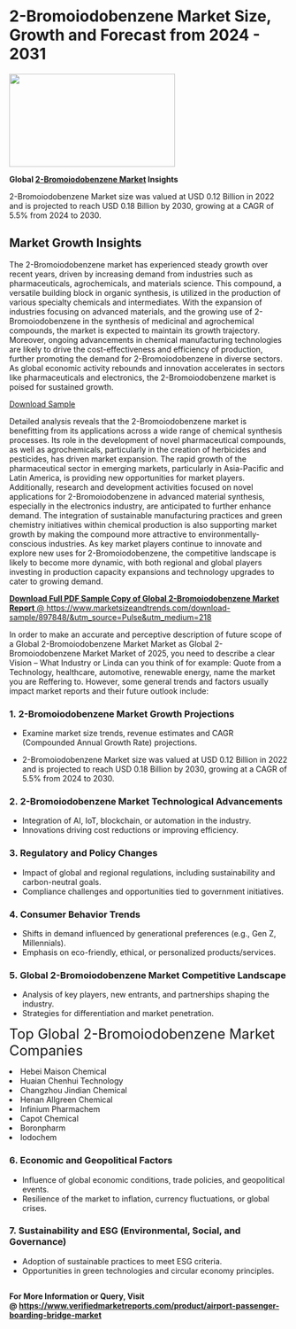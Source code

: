 <H1>2-Bromoiodobenzene Market Size, Growth and Forecast from 2024 - 2031</H1><img class="aligncenter size-medium wp-image-584254" src="https://thirdeyenews.in/wp-content/uploads/2024/09/Global-Market-Research-300x168.jpeg" alt="" width="300" height="168" /><p><strong>Global&nbsp;<a href="https://www.marketsizeandtrends.com/download-sample/897848/&amp;utm_source=Pulse&amp;utm_medium=218">2-Bromoiodobenzene Market</a> Insights</strong></p><p>2-Bromoiodobenzene Market size was valued at USD 0.12 Billion in 2022 and is projected to reach USD 0.18 Billion by 2030, growing at a CAGR of 5.5% from 2024 to 2030.</p><p><h2>Market Growth Insights</h2> <p>The 2-Bromoiodobenzene market has experienced steady growth over recent years, driven by increasing demand from industries such as pharmaceuticals, agrochemicals, and materials science. This compound, a versatile building block in organic synthesis, is utilized in the production of various specialty chemicals and intermediates. With the expansion of industries focusing on advanced materials, and the growing use of 2-Bromoiodobenzene in the synthesis of medicinal and agrochemical compounds, the market is expected to maintain its growth trajectory. Moreover, ongoing advancements in chemical manufacturing technologies are likely to drive the cost-effectiveness and efficiency of production, further promoting the demand for 2-Bromoiodobenzene in diverse sectors. As global economic activity rebounds and innovation accelerates in sectors like pharmaceuticals and electronics, the 2-Bromoiodobenzene market is poised for sustained growth.</p> <p><a href="#">Download Sample</a></p> <p>Detailed analysis reveals that the 2-Bromoiodobenzene market is benefitting from its applications across a wide range of chemical synthesis processes. Its role in the development of novel pharmaceutical compounds, as well as agrochemicals, particularly in the creation of herbicides and pesticides, has driven market expansion. The rapid growth of the pharmaceutical sector in emerging markets, particularly in Asia-Pacific and Latin America, is providing new opportunities for market players. Additionally, research and development activities focused on novel applications for 2-Bromoiodobenzene in advanced material synthesis, especially in the electronics industry, are anticipated to further enhance demand. The integration of sustainable manufacturing practices and green chemistry initiatives within chemical production is also supporting market growth by making the compound more attractive to environmentally-conscious industries. As key market players continue to innovate and explore new uses for 2-Bromoiodobenzene, the competitive landscape is likely to become more dynamic, with both regional and global players investing in production capacity expansions and technology upgrades to cater to growing demand. <p><a href="#"></p><p><span class=""><strong>Download Full PDF Sample Copy of Global 2-Bromoiodobenzene Market Report</strong> @ <a href="https://www.marketsizeandtrends.com/download-sample/897848/&amp;utm_source=Pulse&amp;utm_medium=218" target="_blank">https://www.marketsizeandtrends.com/download-sample/897848/&amp;utm_source=Pulse&amp;utm_medium=218</a></span></p><p>In order to make an accurate and perceptive description of future scope of a Global&nbsp;2-Bromoiodobenzene Market Market as Global&nbsp;2-Bromoiodobenzene Market Market of 2025, you need to describe a clear Vision &ndash; What Industry or Linda can you think of for example: Quote from a Technology, healthcare, automotive, renewable energy, name the market you are Reffering to. However, some general trends and factors usually impact market reports and their future outlook include:</p><h3>1.&nbsp;<strong>2-Bromoiodobenzene Market Growth Projections</strong></h3><ul><li>Examine market size trends, revenue estimates and CAGR (Compounded Annual Growth Rate) projections.</li><li><p>2-Bromoiodobenzene Market size was valued at USD 0.12 Billion in 2022 and is projected to reach USD 0.18 Billion by 2030, growing at a CAGR of 5.5% from 2024 to 2030.</p></li></ul><h3>2.&nbsp;<strong>2-Bromoiodobenzene Market Technological Advancements</strong></h3><ul><li>Integration of AI, IoT, blockchain, or automation in the industry.</li><li>Innovations driving cost reductions or improving efficiency.</li></ul><h3>3.&nbsp;<strong>Regulatory and Policy Changes</strong></h3><ul><li>Impact of global and regional regulations, including sustainability and carbon-neutral goals.</li><li>Compliance challenges and opportunities tied to government initiatives.</li></ul><h3>4.&nbsp;<strong>Consumer Behavior Trends</strong></h3><ul><li>Shifts in demand influenced by generational preferences (e.g., Gen Z, Millennials).</li><li>Emphasis on eco-friendly, ethical, or personalized products/services.</li></ul><h3>5.&nbsp;<strong>Global 2-Bromoiodobenzene Market Competitive Landscape</strong></h3><ul><li>Analysis of key players, new entrants, and partnerships shaping the industry.</li><li>Strategies for differentiation and market penetration.</li></ul><p data-pm-slice="1 1 []"><span style="color: inherit; font-family: inherit; font-size: 25px;">Top Global 2-Bromoiodobenzene Market Companies</span></p><div class="" data-test-id=""><p><li>Hebei Maison Chemical</li><li> Huaian Chenhui Technology</li><li> Changzhou Jindian Chemical</li><li> Henan Allgreen Chemical</li><li> Infinium Pharmachem</li><li> Capot Chemical</li><li> Boronpharm</li><li> Iodochem</li></p></div><h3>6.&nbsp;<strong>Economic and Geopolitical Factors</strong></h3><ul><li>Influence of global economic conditions, trade policies, and geopolitical events.</li><li>Resilience of the market to inflation, currency fluctuations, or global crises.</li></ul><h3>7.&nbsp;<strong>Sustainability and ESG (Environmental, Social, and Governance)</strong></h3><ul><li>Adoption of sustainable practices to meet ESG criteria.</li><li>Opportunities in green technologies and circular economy principles.</li></ul><h2><strong style="font-size: 14px;">For More Information or Query, Visit @&nbsp;</strong><a style="background-color: #ffffff; font-size: 14px;" href="https://www.marketsizeandtrends.com/report/2-bromoiodobenzene-market/" target="_blank">https://www.verifiedmarketreports.com/product/airport-passenger-boarding-bridge-market</a></h2>
